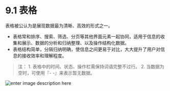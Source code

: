 # 9.1 表格

表格被公认为是展现数据最为清晰、高效的形式之一。
- 表格常和排序、搜索、筛选、分页等其他界面元素一起协同，适用于信息的收集和展示、数据的分析和归纳整理、以及操作结构化数据。
- 表格结构简单，分隔归纳明确，使信息之间更易于对比，大大提升了用户对信息的接收效率和理解程度。

> 注： 1. 表格中的时间、状态、操作栏需保持词语完整不过行。 2. 当数据为空时，可使用『- -』来表示暂无数据。

![enter image description here](https://zos.alipayobjects.com/rmsportal/OGkfpUVQFWqlioeslvue.png)

